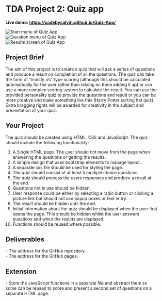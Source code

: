 # TDA Project 2: Quiz app

**Live demo: https://codebycalvin.github.io/Quiz-App/**

![Start menu of Quiz App](https://i.imgur.com/ApOjJdu.gif)    
![Question menu of Quiz App](https://i.imgur.com/HdiMvU9.gif)     
![Results screen of Quiz App](https://i.imgur.com/k5WGEfe.gif)    

<h2>Project Brief</h2>

The aim of this project is to create a quiz that will ask a series of questions and produce a result on completion of all the questions. The quiz can take the form of “mostly a’s” type scoring (although this should be calculated automatically for the user rather than relying on them adding it up) or can use a more complex scoring system to calculate the result. You can use the provided personality quiz to provide the questions and result or you can be more creative and make something like this (Harry Potter sorting hat quiz). Extra bragging rights will be awarded for creativity in the subject and presentation of your quiz.

<h2>Your Project</h2>

The quiz should be created using HTML, CSS and JavaScript. The quiz should include the following functionality:

1. A Single HTML page. The user should not move from the page when answering the questions or getting the results.
2. A simple design that uses bootstrap elements to manage layout.
3. A separate css file should be used for styling the page.
4. The quiz should consist of at least 5 multiple choice questions.
5. The quiz should process the users responses and produce a result at the end.
6. Questions not in use should be hidden.
7. User response could be either by selecting a radio button or clicking a picture link but should not use popup boxes or text entry.
8. The result should be hidden until the end.
9. Initial information about the quiz should be displayed when the user first opens the page. This should be hidden whilst the user answers questions and when the results are displayed.
10. Functions should be reused where possible.

<h2>Deliverables</h2>
- The address for the GitHub repository. 
<br> - The address for the GitHub pages.

<h2>Extension</h2>
- Store the JavaScript functions in a separate file and abstract them so some can be reused to score and present a second set of questions on a separate HTML page.
